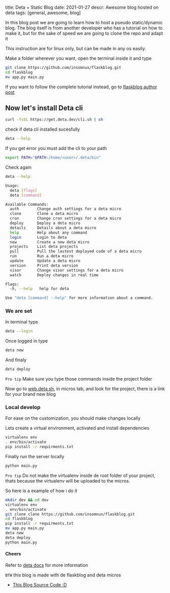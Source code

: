 title: Deta + Static Blog 
date: 2021-01-27
descr: Awesome blog hosted on deta
tags: [general, awesome, blog]

In this blog post we are going to learn how to host a pseudo static/dynamic blog. The blog itself is from another developer who has a tutorial on how to make it, but for the sake of speed we are going to clone the repo and adapt it

This instruction are for linux only, but can be made in any os easily.

Make a folder wherever you want, open the terminal inside it and type

```bash
git clone https://github.com/insomnux/flaskblog.git
cd flaskblog
mv app.py main.py
```

If you want to follow the complete tutorial instead, go to
[flaskblog author post](https://nicolas.perriault.net/code/2012/dead-easy-yet-powerful-static-website-generator-with-flask/ "Author blog")


## Now let's install Deta cli

```bash
curl -fsSL https://get.deta.dev/cli.sh | sh
```

check if deta cli installed sucesfully

```bash
deta --help
```

If you get error you must add the cli to your path

```bash
export PATH="$PATH:/home/<user>/.deta/bin"
```

Check again 

```bash
deta --help

Usage:
  deta [flags]
  deta [command]

Available Commands:
  auth        Change auth settings for a deta micro
  clone       Clone a deta micro
  cron        Change cron settings for a deta micro
  deploy      Deploy a deta micro
  details     Details about a deta micro
  help        Help about any command
  login       Login to deta
  new         Create a new deta micro
  projects    List deta projects
  pull        Pull the lastest deployed code of a deta micro
  run         Run a deta micro
  update      Update a deta micro
  version     Print deta version
  visor       Change visor settings for a deta micro
  watch       Deploy changes in real time

Flags:
  -h, --help   help for deta

Use "deta [command] --help" for more information about a command.

```

### We are set

In terminal type
```bash
deta --login
```

Once logged in type
```bash
deta new
``` 

And finaly 
```bash
deta deploy
``` 

`Pro tip` Make sure you type those commands inside the project folder

Now go to [web.deta.sh](https://web.deta.sh "deta"), in micros tab, and look for the project, there is a link for your brand new blog

### Local develop

For ease on the customization, you should make changes locally

Lets create a virtual environment, activated and install dependencies

```bash
virtualenv env
. env/bin/activate
pip install -r requirments.txt
```

Finally run the server locally
```bash
python main.py
```

`Pro tip` Do not make the virtualenv inside de root folder of your project, thats because the virtualenv will be uploaded to the micros.

So here is a example of how i do it

```bash
mkdir dev && cd dev
virtualenv env
. env/bin/activate
git clone clone https://github.com/insomnux/flaskblog.git
cd flaskblog
pip install -r requirments.txt
mv app.py main.py
deta new
deta deploy
python main.py
```

#### Cheers
Refer to [deta docs](https://docs.deta.sh/docs/home "Deta docs") for more information

`BTW` this blog is made with de flaskblog and deta micros

* [This Blog Source Code :D](https://github.com/cgmark101/blog "akane")

